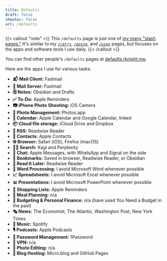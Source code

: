 ```yaml
---
title: Defaults
draft: false
showtoc: false
url: /defaults
---
```

{{< callout "note" >}}
This `/defaults` page is just one of [my many "slash pages."](/slashes) It's similar to my [`/carry`](/carry), [`/posse`](/posse), and [`/uses`](/uses) pages, but focuses on the apps and software tools I use daily.
{{< /callout >}}

You can find other people's `/defaults` pages at [defaults.rknight.me](https://defaults.rknight.me/).

Here are the apps I use for various tasks:

- **📬 Mail Client:** Fastmail
- **📮 Mail Server:** Fastmail
- **🗒️ Notes:** Obsidian and Drafts
- **✅ To-Do:** Apple Reminders
- **📷 iPhone Photo Shooting:** iOS Camera
- **🌅 Photo Management:** Photos.app
- **📆 Calendar:** Apple Calendar and Google Calendar, linked
- **📦 Cloud file storage:** iCloud Drive and Dropbox
- **📖 RSS:** Readwise Reader
- **👥 Contacts:** Apple Contacts
- **🌐 Browser:** Safari (iOS), Firefox (macOS)
- **🕵🏻 Search:** Kagi and Perplexity
- **💬 Chat:** Apple Messages, with WhatsApp and Signal on the side
- **🔖 Bookmarks:** Saved in browser, Readwise Reader, or Obsidian
- **📑 Read It Later:** Readwise Reader
- **📝 Word Processing:** I avoid Microsoft Word whenever possible
- **📈 Spreadsheets:** I avoid Microsoft Excel whenever possible
- **📊 Presentations:** I avoid Microsoft PowerPoint whenever possible
- **🛒 Shopping Lists:** Apple Reminders
- **🥘 Meal Planning:** n/a
- **💸 Budgeting & Personal Finance:** n/a (have used You Need a Budget in the past)
- **🗞️ News:** The Economist, The Atlantic, Washington Post, New York Times
- **🎹 Music:** Spotify
- **🎙️ Podcasts:** Apple Podcasts
- **🔑 Password Management:** 1Password
- **🔐 VPN:** n/a
- **🎨 Photo Editing:** n/a
- **🏡 Blog Hosting:** Micro.blog and GitHub Pages